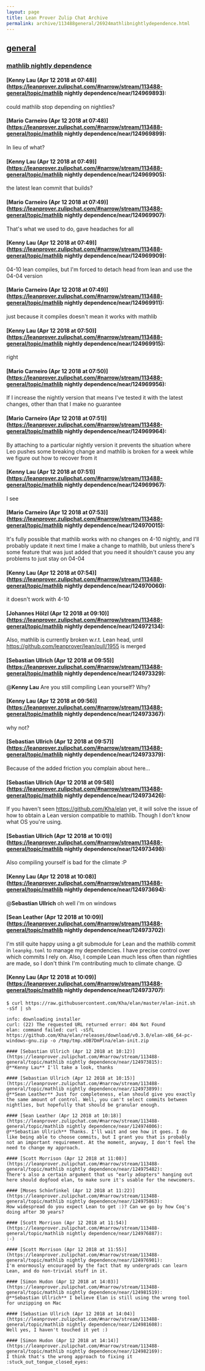```yaml
---
layout: page
title: Lean Prover Zulip Chat Archive 
permalink: archive/113488general/26924mathlibnightlydependence.html
---
```


## [general](index.html)
### [mathlib nightly dependence](26924mathlibnightlydependence.html)

#### [Kenny Lau (Apr 12 2018 at 07:48)](https://leanprover.zulipchat.com/#narrow/stream/113488-general/topic/mathlib nightly dependence/near/124969893):
could mathlib stop depending on nightlies?

#### [Mario Carneiro (Apr 12 2018 at 07:48)](https://leanprover.zulipchat.com/#narrow/stream/113488-general/topic/mathlib nightly dependence/near/124969899):
In lieu of what?

#### [Kenny Lau (Apr 12 2018 at 07:49)](https://leanprover.zulipchat.com/#narrow/stream/113488-general/topic/mathlib nightly dependence/near/124969905):
the latest lean commit that builds?

#### [Mario Carneiro (Apr 12 2018 at 07:49)](https://leanprover.zulipchat.com/#narrow/stream/113488-general/topic/mathlib nightly dependence/near/124969907):
That's what we used to do, gave headaches for all

#### [Kenny Lau (Apr 12 2018 at 07:49)](https://leanprover.zulipchat.com/#narrow/stream/113488-general/topic/mathlib nightly dependence/near/124969909):
04-10 lean compiles, but I'm forced to detach head from lean and use the 04-04 version

#### [Mario Carneiro (Apr 12 2018 at 07:49)](https://leanprover.zulipchat.com/#narrow/stream/113488-general/topic/mathlib nightly dependence/near/124969911):
just because it compiles doesn't mean it works with mathlib

#### [Kenny Lau (Apr 12 2018 at 07:50)](https://leanprover.zulipchat.com/#narrow/stream/113488-general/topic/mathlib nightly dependence/near/124969915):
right

#### [Mario Carneiro (Apr 12 2018 at 07:50)](https://leanprover.zulipchat.com/#narrow/stream/113488-general/topic/mathlib nightly dependence/near/124969956):
If I increase the nightly version that means I've tested it with the latest changes, other than that I make no guarantee

#### [Mario Carneiro (Apr 12 2018 at 07:51)](https://leanprover.zulipchat.com/#narrow/stream/113488-general/topic/mathlib nightly dependence/near/124969964):
By attaching to a particular nightly version it prevents the situation where Leo pushes some breaking change and mathlib is broken for a week while we figure out how to recover from it

#### [Kenny Lau (Apr 12 2018 at 07:51)](https://leanprover.zulipchat.com/#narrow/stream/113488-general/topic/mathlib nightly dependence/near/124969967):
I see

#### [Mario Carneiro (Apr 12 2018 at 07:53)](https://leanprover.zulipchat.com/#narrow/stream/113488-general/topic/mathlib nightly dependence/near/124970015):
It's fully possible that mathlib works with no changes on 4-10 nightly, and I'll probably update it next time I make a change to mathlib, but unless there's some feature that was just added that you need it shouldn't cause you any problems to just stay on 04-04

#### [Kenny Lau (Apr 12 2018 at 07:54)](https://leanprover.zulipchat.com/#narrow/stream/113488-general/topic/mathlib nightly dependence/near/124970060):
it doesn't work with 4-10

#### [Johannes Hölzl (Apr 12 2018 at 09:10)](https://leanprover.zulipchat.com/#narrow/stream/113488-general/topic/mathlib nightly dependence/near/124972134):
Also, mathlib is currently broken w.r.t. Lean head, until https://github.com/leanprover/lean/pull/1955 is merged

#### [Sebastian Ullrich (Apr 12 2018 at 09:55)](https://leanprover.zulipchat.com/#narrow/stream/113488-general/topic/mathlib nightly dependence/near/124973329):
@**Kenny Lau** Are you still compiling Lean yourself? Why?

#### [Kenny Lau (Apr 12 2018 at 09:56)](https://leanprover.zulipchat.com/#narrow/stream/113488-general/topic/mathlib nightly dependence/near/124973367):
why not?

#### [Sebastian Ullrich (Apr 12 2018 at 09:57)](https://leanprover.zulipchat.com/#narrow/stream/113488-general/topic/mathlib nightly dependence/near/124973379):
Because of the added friction you complain about here...

#### [Sebastian Ullrich (Apr 12 2018 at 09:58)](https://leanprover.zulipchat.com/#narrow/stream/113488-general/topic/mathlib nightly dependence/near/124973426):
If you haven't seen https://github.com/Kha/elan yet, it will solve the issue of how to obtain a Lean version compatible to mathlib. Though I don't know what OS you're using.

#### [Sebastian Ullrich (Apr 12 2018 at 10:01)](https://leanprover.zulipchat.com/#narrow/stream/113488-general/topic/mathlib nightly dependence/near/124973498):
Also compiling yourself is bad for the climate :P

#### [Kenny Lau (Apr 12 2018 at 10:08)](https://leanprover.zulipchat.com/#narrow/stream/113488-general/topic/mathlib nightly dependence/near/124973694):
@**Sebastian Ullrich**  oh well i'm on windows

#### [Sean Leather (Apr 12 2018 at 10:09)](https://leanprover.zulipchat.com/#narrow/stream/113488-general/topic/mathlib nightly dependence/near/124973702):
I'm still quite happy using a git submodule for Lean and the mathlib commit in `leanpkg.toml` to manage my dependencies. I have precise control over which commits I rely on. Also, I compile Lean much less often than nightlies are made, so I don't think I'm contributing much to climate change. :wink:

#### [Kenny Lau (Apr 12 2018 at 10:09)](https://leanprover.zulipchat.com/#narrow/stream/113488-general/topic/mathlib nightly dependence/near/124973707):
```
$ curl https://raw.githubusercontent.com/Kha/elan/master/elan-init.sh -sSf | sh

info: downloading installer
curl: (22) The requested URL returned error: 404 Not Found
elan: command failed: curl -sSfL https://github.com/Kha/elan/releases/download/v0.3.0/elan-x86_64-pc-windows-gnu.zip -o /tmp/tmp.xOB7DmPlna/elan-init.zip

#### [Sebastian Ullrich (Apr 12 2018 at 10:12)](https://leanprover.zulipchat.com/#narrow/stream/113488-general/topic/mathlib nightly dependence/near/124973815):
@**Kenny Lau** I'll take a look, thanks

#### [Sebastian Ullrich (Apr 12 2018 at 10:15)](https://leanprover.zulipchat.com/#narrow/stream/113488-general/topic/mathlib nightly dependence/near/124973899):
@**Sean Leather** Just for completeness, elan should give you exactly the same amount of control. Well, you can't select commits between nightlies, but hopefully that should be granular enough.

#### [Sean Leather (Apr 12 2018 at 10:18)](https://leanprover.zulipchat.com/#narrow/stream/113488-general/topic/mathlib nightly dependence/near/124974006):
@**Sebastian Ullrich** Thanks. I'll wait and see how it goes. I do like being able to choose commits, but I grant you that is probably not an important requirement. At the moment, anyway, I don't feel the need to change my approach.

#### [Scott Morrison (Apr 12 2018 at 11:08)](https://leanprover.zulipchat.com/#narrow/stream/113488-general/topic/mathlib nightly dependence/near/124975482):
There's also a certain argument that us "early adopters" hanging out here should dogfood elan, to make sure it's usable for the newcomers.

#### [Moses Schönfinkel (Apr 12 2018 at 11:22)](https://leanprover.zulipchat.com/#narrow/stream/113488-general/topic/mathlib nightly dependence/near/124975863):
How widespread do you expect Lean to get :)? Can we go by how Coq's doing after 30 years?

#### [Scott Morrison (Apr 12 2018 at 11:54)](https://leanprover.zulipchat.com/#narrow/stream/113488-general/topic/mathlib nightly dependence/near/124976887):
:-)

#### [Scott Morrison (Apr 12 2018 at 11:55)](https://leanprover.zulipchat.com/#narrow/stream/113488-general/topic/mathlib nightly dependence/near/124976901):
I'm enormously encouraged by the fact that my undergrads can learn Lean, and do non-trivial stuff in it.

#### [Simon Hudon (Apr 12 2018 at 14:03)](https://leanprover.zulipchat.com/#narrow/stream/113488-general/topic/mathlib nightly dependence/near/124981519):
@**Sebastian Ullrich** I believe Elan is still using the wrong tool for unzipping on Mac

#### [Sebastian Ullrich (Apr 12 2018 at 14:04)](https://leanprover.zulipchat.com/#narrow/stream/113488-general/topic/mathlib nightly dependence/near/124981608):
Well yes, I haven't touched it yet :)

#### [Simon Hudon (Apr 12 2018 at 14:14)](https://leanprover.zulipchat.com/#narrow/stream/113488-general/topic/mathlib nightly dependence/near/124982169):
I think that's the wrong approach to fixing it :stuck_out_tongue_closed_eyes:

